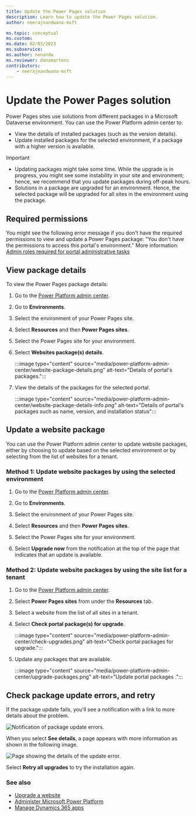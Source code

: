 ```yaml
---
title: Update the Power Pages solution
description: Learn how to update the Power Pages solution.
author: neerajnandwana-msft

ms.topic: conceptual
ms.custom: 
ms.date: 02/03/2023
ms.subservice: 
ms.author: nenandw
ms.reviewer: danamartens
contributors:
    - neerajnandwana-msft
---
```


# Update the Power Pages solution

Power Pages sites use solutions from different packages in a Microsoft Dataverse environment. You can use the Power Platform admin center to:

- View the details of installed packages (such as the version details).
- Update installed packages for the selected environment, if a package with a higher version is available.

> [!IMPORTANT]
> - Updating packages might take some time. While the upgrade is in progress, you might see some instability in your site and environment; hence, we recommend that you update packages during off-peak hours.
> - Solutions in a package are upgraded for an environment. Hence, the selected package will be upgraded for all sites in the environment using the package.

## Required permissions

You might see the following error message if you don't have the required permissions to view and update a Power Pages package: "You don't have the permissions to access this portal's environment." More information: [Admin roles required for portal administrative tasks](/power-apps/maker/portals/admin/portal-admin-roles)

## View package details

To view the Power Pages package details:

1. Go to the [Power Platform admin center](https://aka.ms/ppac).

1. Go to **Environments**.

1. Select the environment of your Power Pages site.

1. Select **Resources** and then **Power Pages sites**.

1. Select the Power Pages site for your environment.

1. Select **Websites package(s) details**.

    :::image type="content" source="media/power-platform-admin-center/website-package-details.png" alt-text="Details of portal's packages.":::

1. View the details of the packages for the selected portal.

    :::image type="content" source="media/power-platform-admin-center/website-package-details-info.png" alt-text="Details of portal's packages such as name, version, and installation status":::

## Update a website package

You can use the Power Platform admin center to update website packages, either by choosing to update based on the selected environment or by selecting from the list of websites for a tenant.

### Method 1: Update website packages by using the selected environment

1. Go to the [Power Platform admin center](https://aka.ms/ppac).

1. Go to **Environments**.

1. Select the environment of your Power Pages site.

1. Select **Resources** and then **Power Pages sites**.

1. Select the Power Pages site for your environment.

1. Select **Upgrade now** from the notification at the top of the page that indicates that an update is available. 

### Method 2: Update website packages by using the site list for a tenant

1. Go to the [Power Platform admin center](https://aka.ms/ppac).

1. Select **Power Pages sites** from under the **Resources** tab.

1. Select a website from the list of all sites in a tenant.

1. Select **Check portal package(s) for upgrade**.

    :::image type="content" source="media/power-platform-admin-center/check-upgrades.png" alt-text="Check portal packages for upgrade.":::

1. Update any packages that are available.

    :::image type="content" source="media/power-platform-admin-center/upgrade-packages.png" alt-text="Update portal packages    .":::

## Check package update errors, and retry

If the package update fails, you'll see a notification with a link to more details about the problem.

![Notification of package update errors.](media/power-platform-admin-center/upgrade-error.png "Notification of package update errors")

When you select **See details**, a page appears with more information as shown in the following image.

![Page showing the details of the update error.](media/power-platform-admin-center/error-example.png "Page showing the details of the update error")

Select **Retry all upgrades** to try the installation again.

### See also

- [Upgrade a website](upgrade-site.md) 
- [Administer Microsoft Power Platform](/power-platform/admin/admin-documentation) <br>
- [Manage Dynamics 365 apps](/power-platform/admin/manage-apps)


